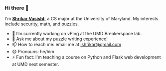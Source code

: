 ### Hi there 👋

I'm <a href="https://shricubed.github.io/portfolio"><b>Shrikar Vasisht</b></a>, a CS major at the University of Maryland. My interests include security, math, and puzzles.

- 🔭 I’m currently working on vPing at the UMD Breakerspace lab.
- 💬 Ask me about my puzzle writing experience!
- 📫 How to reach me: email me at [ishrikar@gmail.com](mailto:ishrikar@gmail.com)
- 😄 Pronouns: he/him
- ⚡ Fun fact: I'm teaching a course on Python and Flask web development at UMD next semester.

